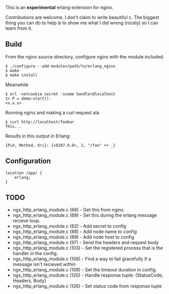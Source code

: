 This is an **experimental** erlang extension for nginx.

Contributions are welcome. I don't claim to write beautiful c. The biggest thing you can do to help is to show me what I did wrong (nicely) so I can learn from it.

## Build

From the nginx source directory, configure nginx with the module included.

    $ ./configure --add-module=/path/to/erlang_nginx
    $ make
    $ make install

Meanwhile

    $ erl -setcookie secret -sname handler@localhost
    1> P = demo:start().
    <x.x.x>

Running nginx and making a curl request ala

    $ curl http://localhost/foobar
    This...

Results in this output in Erlang:

    {Pid, Method, Uri}: {<8207.9.0>, 2, "/foo" ++ _}

## Configuration

    location /app/ {
        erlang;
    }

## TODO

 * ngx\_http\_erlang\_module.c (66) - Get this from nginx.
 * ngx\_http\_erlang\_module.c (69) - Set this during the erlang message recieve loop.
 * ngx\_http\_erlang\_module.c (82) - Add secret to config
 * ngx\_http\_erlang\_module.c (88) - Add node name to config
 * ngx\_http\_erlang\_module.c (89) - Add node host to config
 * ngx\_http\_erlang\_module.c (97) - Send the headers and request body
 * ngx\_http\_erlang\_module.c (103) - Set the registered process that is the handler in the config.
 * ngx\_http\_erlang\_module.c (106) - Find a way to fail gracefully if a message isn't recieved within
 * ngx\_http\_erlang\_module.c (108) - Set the timeout duration in config.
 * ngx\_http\_erlang\_module.c (120) - Handle response tuple: {StatusCode, Headers, Body}
 * ngx\_http\_erlang\_module.c (126) - Set status code from response tuple
